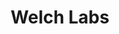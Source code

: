 ---
title: Welch Labs
url: https://www.youtube.com/c/WelchLabsVideo/about
categories: [youtube, maths, scicomm]
duration: long
---